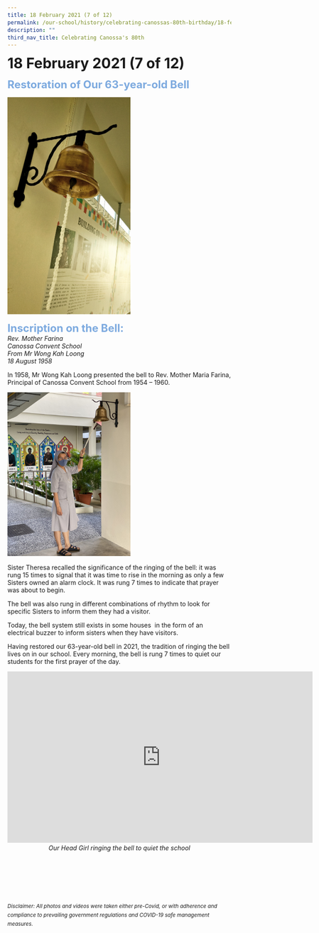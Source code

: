 ```yaml
---
title: 18 February 2021 (7 of 12)
permalink: /our-school/history/celebrating-canossas-80th-birthday/18-february-2021-7-of-12/
description: ""
third_nav_title: Celebrating Canossa's 80th
---
```

**<font size=6>18 February 2021 (7 of 12)</font>**

**<font size=5 color="#7daadf">Restoration of Our 63-year-old Bell</font>**

<img src="/images/History/18%20Feb%2021%201.jpg" style="width:55%">

<br>

**<font size=5 color="#7daadf">Inscription on the Bell:</font>**
<em>
<br>
Rev. Mother Farina<br>
Canossa Convent School<br>
From Mr Wong Kah Loong<br>
18 August 1958
</em>


In 1958, Mr Wong Kah Loong presented the bell to Rev. Mother Maria Farina, Principal of Canossa Convent School from 1954 – 1960.

<img src="/images/History/18%20Feb%2021%202.jpg" style="width:55%">


Sister Theresa recalled the significance of the ringing of the bell: it was rung 15 times to signal that it was time to rise in the morning as only a few Sisters owned an alarm clock. It was rung 7 times to indicate that prayer was about to begin. 

The bell was also rung in different combinations of rhythm to look for specific Sisters to inform them they had a visitor. 

Today, the bell system still exists in some houses  in the form of an electrical buzzer to inform sisters when they have visitors. 

Having restored our 63-year-old bell in 2021, the tradition of ringing the bell lives on in our school. Every morning, the bell is rung 7 times to quiet our students for the first prayer of the day.



<iframe width="687" height="386" src="https://www.youtube.com/embed/CT2Vx3iFAN8" title="Our Head Girl ringing the bell to quiet the school" frameborder="0" allow="accelerometer; autoplay; clipboard-write; encrypted-media; gyroscope; picture-in-picture" allowfullscreen></iframe>

<center><i>Our Head Girl ringing the bell to quiet the school
</i></center>

<br><br><br><br><br><br>
<sup>_Disclaimer: All photos and videos were taken either pre-Covid, or with adherence and compliance to prevailing government regulations and COVID-19 safe management measures._</sup>